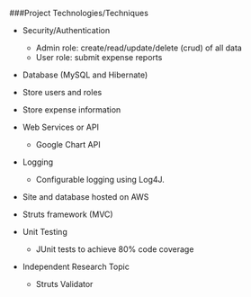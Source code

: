 ###Project Technologies/Techniques

* Security/Authentication
	* Admin role: create/read/update/delete (crud) of all data
	* User role: submit expense reports
* Database (MySQL and Hibernate)
* Store users and roles
* Store expense information

* Web Services or API
	* Google Chart API
* Logging
	* Configurable logging using Log4J. 
* Site and database hosted on AWS
* Struts framework (MVC) 

* Unit Testing
	* JUnit tests to achieve 80% code coverage
* Independent Research Topic
	* Struts Validator
